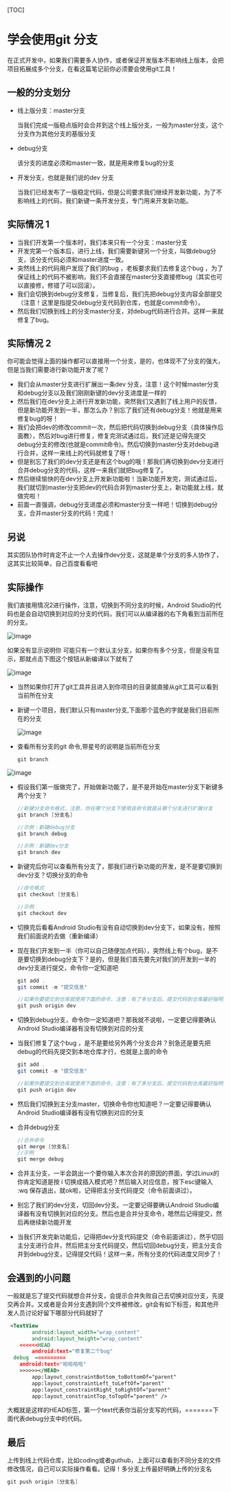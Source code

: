 [TOC]

# 学会使用git 分支

在正式开发中，如果我们需要多人协作，或者保证开发版本不影响线上版本，会把项目拓展成多个分支，在看这篇笔记前你必须要会使用git工具！

## 一般的分支划分

+ 线上版分支：master分支

  当我们完成一版稳点版时会合并到这个线上版分支，一般为master分支，这个分支作为其他分支的基版分支

+ debug分支

  该分支的进度必须和master一致，就是用来修复bug的分支

+ 开发分支，也就是我们说的dev 分支

  当我们已经发布了一版稳定代码，但是公司要求我们继续开发新功能，为了不影响线上的代码，我们新键一条开发分支，专门用来开发新功能。

## 实际情况 1

+ 当我们开发第一个版本时，我们本来只有一个分支：master分支
+ 开发完第一个版本后，进行上线，我们需要新键另一个分支，叫做debug分支，该分支代码必须和master进度一致。
+ 突然线上的代码用户发现了我们的bug ，老板要求我们去修复这个bug ，为了保证线上的代码不被影响，我们不会直接在master分支直接修bug（其实也可以直接修，修错了可以回滚）。
+ 我们会切换到debug分支修复，当修复后，我们先把debug分支内容全部提交（注意！这里是指提交debug分支代码到仓库，也就是commit命令）。
+ 然后我们切换到线上的分支master分支，对debug代码进行合并。这样一来就修复了bug。

## 实际情况 2

你可能会觉得上面的操作都可以直接用一个分支，是的，也体现不了分支的强大，但是当我们需要进行新功能开发了呢？

+ 我们会从master分支进行扩展出一条dev 分支，注意！这个时候master分支和debug分支以及我们刚刚新键的dev分支进度是一样的
+ 然后我们在dev分支上进行开发新功能，突然我们又遇到了线上用户的反馈，但是新功能开发到一半，那怎么办？别忘了我们还有debug分支！他就是用来修复bug的呀！
+ 我们会把dev的修改commit一次，然后把代码切换到debug分支（具体操作后面教），然后对bug进行修复，修复完测试通过后，我们还是记得先提交debug分支的修改(也就是commit命令)。然后切换到master分支对debug进行合并，这样一来线上的代码就修复了呀！
+ 但是别忘了我们的dev分支还是有这个bug的哦！那我们再切换到dev分支进行合并debug分支的代码，这样一来我们就把bug修复了。
+ 然后继续愉快的在dev分支上开发新功能啦！当新功能开发完，测试通过后，我们就切到master分支把dev的代码合并到master分支上，新功能就上线，就做完啦！
+ 前面一直强调，debug分支进度必须和master分支一样吧！切换到debug分支，合并master分支的代码！完成！

## 另说

其实团队协作时肯定不止一个人去操作dev分支，这就是单个分支的多人协作了，这其实比较简单，自己百度看看吧

## 实际操作

我们直接用情况2进行操作，注意，切换到不同分支的时候，Android Studio的代码也是会自动切换到对应的分支的代码，我们可以从编译器的右下角看到当前所在的分支。

![image](https://ws1.sinaimg.cn/mw690/006ev5f6gy1fzfe1buabgj30rq02t0sw.jpg)



如果没有显示说明你 可能只有一个默认主分支，如果你有多个分支，但是没有显示，那就点击下图这个按钮从新编译以下就有了

![image](https://ws1.sinaimg.cn/mw690/006ev5f6gy1fzfe3ttjt2j30pc02qmx8.jpg)

+ 当然如果你打开了git工具并且进入到你项目的目录就直接从git工具可以看到当前所在分支

+ 新键一个项目，我们默认只有master分支,下面那个蓝色的字就是我们目前所在的分支

  ![image](https://ws1.sinaimg.cn/mw690/006ev5f6gy1fzfdye12bzj30rc01v0sp.jpg)

+ 查看所有分支的git 命令,带星号的说明是当前所在分支

  ~~~xml
  git branch
  ~~~


![image](https://ws1.sinaimg.cn/mw690/006ev5f6gy1fzfe71yysaj30ut0563yo.jpg)

+ 假设我们第一版做完了，开始做新功能了，是不是开始在master分支下新键多两个分支？



  ~~~java
  //新键分支命令格式，注意，你在哪个分支下使用该命令就是从哪个分支进行扩展分支
  git branch [分支名]
  
  //示例：新键debug分支
  git branch debug
  
  //示例：新键dev分支
  git branch dev
  ~~~

+ 新键完后你可以查看所有分支了，那我们进行新功能的开发，是不是要切换到dev分支？切换分支的命令

  ~~~java
  //命令格式
  git checkout [分支名]
  
  //示例
  git checkout dev
  ~~~

+ 切换完后看看Android Studio有没有自动切换到dev分支下，如果没有，按照我们前面说的去做（重新编译）

+ 现在我们开发到一半（你可以自己随便加点代码），突然线上有个bug，是不是要切换到debug分支下？是的，但是我们首先要先对我们的开发到一半的dev分支进行提交，命令你一定知道吧

  ~~~java
  git add .
  git commit -m "提交信息"
  
  //如果你要提交到仓库就使用下面的命令，注意：有了多分支后，提交代码到仓库最好指明分支名，不要直接git puh，最后面的dev就是我们的分支名
  git push origin dev
  ~~~

+ 切换到debug分支，命令你一定知道吧？那我就不说啦，一定要记得要确认Android Studio编译器有没有切换到对应的分支

+ 当我们修复了这个bug ，是不是要给另外两个分支合并？别急还是要先把debug的代码先提交到本地仓库才行，也就是上面的命令

  ~~~java
  git add .
  git commit -m "提交信息"
  
  //如果你要提交到仓库就使用下面的命令，注意：有了多分支后，提交代码到仓库最好指明分支名，不要直接git puh，最后面的dev就是我们的分支名
  git push origin dev
  ~~~

+ 然后我们切换到主分支master，切换命令你也知道吧？一定要记得要确认Android Studio编译器有没有切换到对应的分支

+ 合并debug分支

  ~~~java
  //合并命令
  git merge [分支名]
  //示例
  git merge debug
  ~~~

+ 合并主分支，一半会跳出一个要你输入本次合并的原因的界面，学过Linux的你肯定知道是按 i  切换成插入模式吧？然后输入对应信息，按下esc键输入 :wq 保存退出，就ok啦，记得把主分支代码提交（命令前面讲过）。

+ 别忘了我们的dev分支，切回dev分支。一定要记得要确认Android Studio编译器有没有切换到对应的分支。然后也是合并分支命令，嗯然后记得提交，然后再继续新功能开发

+ 当我们开发完新功能后，记得把dev分支代码提交（命令前面讲过），然乎切回主分支进行合并，然后把主分支代码提交，然后切回debug分支，把主分支合并到debug分支，记得提交代码！这样一来，所有分支的代码进度又同步了！

## 会遇到的小问题

一般就是忘了提交代码就想合并分支，会提示合并失败自己去切换对应分支，先提交再合并。又或者是合并分支遇到同个文件被修改，git会有如下标签，和其他开发人员讨论好留下哪部分代码就好了

~~~xml
 <TextView
        android:layout_width="wrap_content"
        android:layout_height="wrap_content"
    <<<<<<HEAD
        android:text="修复第二个bug"
  debug  ==========
    android:text="哈哈哈哈"
    >>>>>></HEAD>
        app:layout_constraintBottom_toBottomOf="parent"
        app:layout_constraintLeft_toLeftOf="parent"
        app:layout_constraintRight_toRightOf="parent"
        app:layout_constraintTop_toTopOf="parent" />
~~~

大概就是这样的HEAD标签，第一个text代表你当前分支写的代码，=======下面代表debug分支中的代码。

## 最后

上传到线上代码仓库，比如coding或者guthub，上面可以查看到不同分支的文件修改情况，自己可以实际操作看看。记得！多分支上传最好明确上传的分支名

~~~java
git push origin [分支名]
~~~

